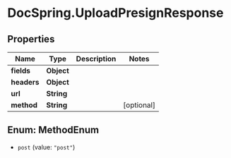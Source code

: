 # DocSpring.UploadPresignResponse

## Properties

Name | Type | Description | Notes
------------ | ------------- | ------------- | -------------
**fields** | **Object** |  | 
**headers** | **Object** |  | 
**url** | **String** |  | 
**method** | **String** |  | [optional] 



## Enum: MethodEnum


* `post` (value: `"post"`)




